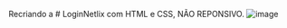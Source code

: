 Recriando a # LoginNetlix com HTML e CSS, NÃO REPONSIVO.
![image](https://user-images.githubusercontent.com/77173258/138615088-cc444d88-1c72-4721-9048-453b0a10c499.png)

